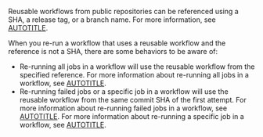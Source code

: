 Reusable workflows from public repositories can be referenced using a SHA, a release tag, or a branch name. For more information, see [AUTOTITLE](/actions/using-workflows/reusing-workflows#calling-a-reusable-workflow).

When you re-run a workflow that uses a reusable workflow and the reference is not a SHA, there are some behaviors to be aware of:

* Re-running all jobs in a workflow will use the reusable workflow from the specified reference. For more information about re-running all jobs in a workflow, see [AUTOTITLE](/actions/managing-workflow-runs/re-running-workflows-and-jobs#re-running-all-the-jobs-in-a-workflow).
* Re-running failed jobs or a specific job in a workflow will use the reusable workflow from the same commit SHA of the first attempt. For more information about re-running failed jobs in a workflow, see [AUTOTITLE](/actions/managing-workflow-runs/re-running-workflows-and-jobs#re-running-failed-jobs-in-a-workflow). For more information about re-running a specific job in a workflow, see [AUTOTITLE](/actions/managing-workflow-runs/re-running-workflows-and-jobs#re-running-a-specific-job-in-a-workflow).
